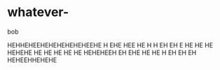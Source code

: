 # whatever-
bob


HEHHEHEEHEHEHEHEHEHEEHE
H
EHE
HEE
HE
H
H
EH
EH
E
HE
HE
HE
HEHEHE
HE
HE
HE
HE
HE
HEHEHEEH
EH
EHE
HE
HE
H
EH
EH
EH
HEHEEHHEHEHE
